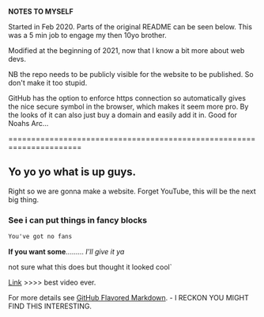 **NOTES TO MYSELF**

Started in Feb 2020. Parts of the original README can be seen below. This was a 5 min job to engage my then 10yo brother.

Modified at the beginning of 2021, now that I know a bit more about web devs. 

NB the repo needs to be publicly visible for the website to be published. So don't make it too stupid.

GitHub has the option to enforce https connection so automatically gives the nice secure symbol in the browser, which makes it seem more pro.
By the looks of it can also just buy a domain and easily add it in. Good for Noahs Arc...

======================================================================

## Yo yo yo what is up guys.

Right so we are gonna make a website.
Forget YouTube, this will be the next big thing.

### See i can put things in fancy blocks

```markdown
You've got no fans
```


**If you want some**......... _I'll give it ya_ 

not sure what this does but thought it looked cool`

[Link](https://www.youtube.com/watch?v=sAhEFuq62-I) >>>> best video ever.

For more details see [GitHub Flavored Markdown](https://guides.github.com/features/mastering-markdown/). - I RECKON YOU MIGHT FIND THIS INTERESTING.

